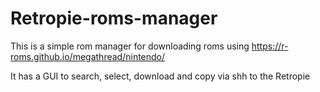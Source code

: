 # Retropie-roms-manager
This is a simple rom manager for downloading roms using https://r-roms.github.io/megathread/nintendo/ 

It has a GUI to search, select, download and copy via shh to the Retropie